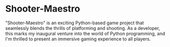 # Shooter-Maestro
"Shooter-Maestro" is an exciting Python-based game project that seamlessly blends the thrills of platforming and shooting. As a developer, this marks my inaugural venture into the world of Python programming, and I'm thrilled to present an immersive gaming experience to all players.
